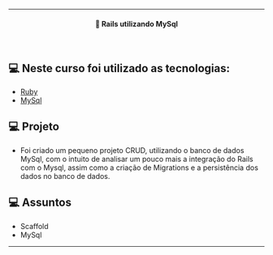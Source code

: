 ---
<h4 align="center">
  🚀 Rails utilizando MySql 
 
</h4>
<br>
 
## 💻 Neste curso foi utilizado as tecnologias:

- [Ruby](https://www.ruby-lang.org/pt/)
- [MySql](https://mysql.com/)

## 💻 Projeto

   - Foi criado um pequeno projeto CRUD, utilizando o banco de dados MySql, com o intuito de analisar um pouco mais a integração do Rails com o Mysql, assim como a criação de Migrations e a persistência dos dados no banco de dados.

## 💻 Assuntos
   - Scaffold
   - MySql

 
 ----
